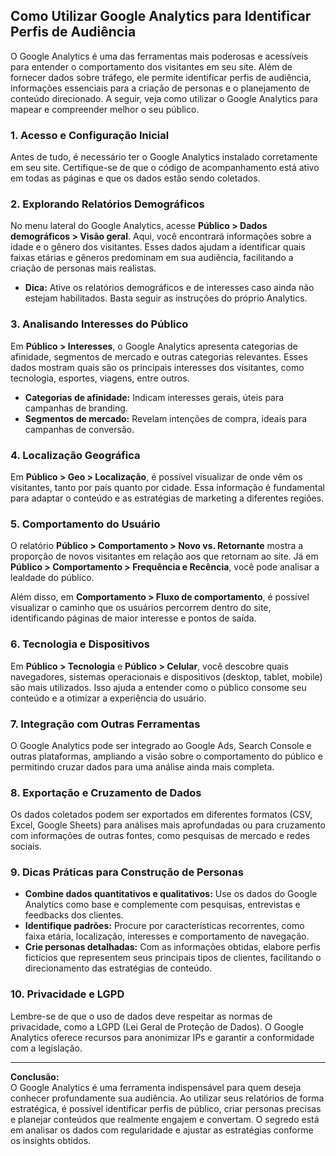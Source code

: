 
## Como Utilizar Google Analytics para Identificar Perfis de Audiência

O Google Analytics é uma das ferramentas mais poderosas e acessíveis para entender o comportamento dos visitantes em seu site. Além de fornecer dados sobre tráfego, ele permite identificar perfis de audiência, informações essenciais para a criação de personas e o planejamento de conteúdo direcionado. A seguir, veja como utilizar o Google Analytics para mapear e compreender melhor o seu público.

### 1. **Acesso e Configuração Inicial**

Antes de tudo, é necessário ter o Google Analytics instalado corretamente em seu site. Certifique-se de que o código de acompanhamento está ativo em todas as páginas e que os dados estão sendo coletados.

### 2. **Explorando Relatórios Demográficos**

No menu lateral do Google Analytics, acesse **Público > Dados demográficos > Visão geral**. Aqui, você encontrará informações sobre a idade e o gênero dos visitantes. Esses dados ajudam a identificar quais faixas etárias e gêneros predominam em sua audiência, facilitando a criação de personas mais realistas.

- **Dica:** Ative os relatórios demográficos e de interesses caso ainda não estejam habilitados. Basta seguir as instruções do próprio Analytics.

### 3. **Analisando Interesses do Público**

Em **Público > Interesses**, o Google Analytics apresenta categorias de afinidade, segmentos de mercado e outras categorias relevantes. Esses dados mostram quais são os principais interesses dos visitantes, como tecnologia, esportes, viagens, entre outros.

- **Categorias de afinidade:** Indicam interesses gerais, úteis para campanhas de branding.
- **Segmentos de mercado:** Revelam intenções de compra, ideais para campanhas de conversão.

### 4. **Localização Geográfica**

Em **Público > Geo > Localização**, é possível visualizar de onde vêm os visitantes, tanto por país quanto por cidade. Essa informação é fundamental para adaptar o conteúdo e as estratégias de marketing a diferentes regiões.

### 5. **Comportamento do Usuário**

O relatório **Público > Comportamento > Novo vs. Retornante** mostra a proporção de novos visitantes em relação aos que retornam ao site. Já em **Público > Comportamento > Frequência e Recência**, você pode analisar a lealdade do público.

Além disso, em **Comportamento > Fluxo de comportamento**, é possível visualizar o caminho que os usuários percorrem dentro do site, identificando páginas de maior interesse e pontos de saída.

### 6. **Tecnologia e Dispositivos**

Em **Público > Tecnologia** e **Público > Celular**, você descobre quais navegadores, sistemas operacionais e dispositivos (desktop, tablet, mobile) são mais utilizados. Isso ajuda a entender como o público consome seu conteúdo e a otimizar a experiência do usuário.

### 7. **Integração com Outras Ferramentas**

O Google Analytics pode ser integrado ao Google Ads, Search Console e outras plataformas, ampliando a visão sobre o comportamento do público e permitindo cruzar dados para uma análise ainda mais completa.

### 8. **Exportação e Cruzamento de Dados**

Os dados coletados podem ser exportados em diferentes formatos (CSV, Excel, Google Sheets) para análises mais aprofundadas ou para cruzamento com informações de outras fontes, como pesquisas de mercado e redes sociais.

### 9. **Dicas Práticas para Construção de Personas**

- **Combine dados quantitativos e qualitativos:** Use os dados do Google Analytics como base e complemente com pesquisas, entrevistas e feedbacks dos clientes.
- **Identifique padrões:** Procure por características recorrentes, como faixa etária, localização, interesses e comportamento de navegação.
- **Crie personas detalhadas:** Com as informações obtidas, elabore perfis fictícios que representem seus principais tipos de clientes, facilitando o direcionamento das estratégias de conteúdo.

### 10. **Privacidade e LGPD**

Lembre-se de que o uso de dados deve respeitar as normas de privacidade, como a LGPD (Lei Geral de Proteção de Dados). O Google Analytics oferece recursos para anonimizar IPs e garantir a conformidade com a legislação.

---

**Conclusão:**  
O Google Analytics é uma ferramenta indispensável para quem deseja conhecer profundamente sua audiência. Ao utilizar seus relatórios de forma estratégica, é possível identificar perfis de público, criar personas precisas e planejar conteúdos que realmente engajem e convertam. O segredo está em analisar os dados com regularidade e ajustar as estratégias conforme os insights obtidos.
```
